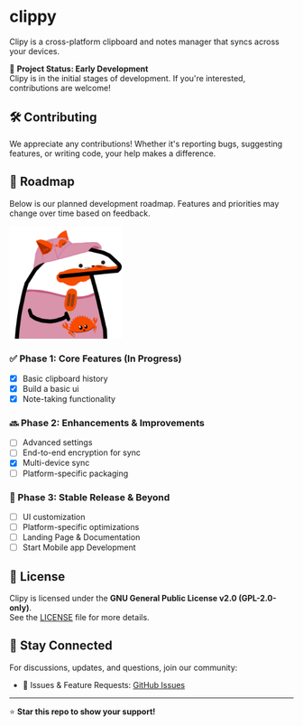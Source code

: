# clippy

Clipy is a cross-platform clipboard and notes manager that syncs across your devices.

🚀 **Project Status: Early Development**  
Clipy is in the initial stages of development. If you're interested, contributions are welcome!

## 🛠 Contributing

We appreciate any contributions! Whether it's reporting bugs, suggesting features, or writing code, your help makes a difference.

## 📌 Roadmap

Below is our planned development roadmap. Features and priorities may change over time based on feedback.

<img src="/assets/rust.png" alt="Rust Logo" width="200">

### ✅ Phase 1: Core Features (In Progress)

- [x] Basic clipboard history
- [x] Build a basic ui
- [x] Note-taking functionality

### 🔜 Phase 2: Enhancements & Improvements

- [ ] Advanced settings
- [ ] End-to-end encryption for sync
- [x] Multi-device sync
- [ ] Platform-specific packaging

### 🚀 Phase 3: Stable Release & Beyond

- [ ] UI customization
- [ ] Platform-specific optimizations
- [ ] Landing Page & Documentation
- [ ] Start Mobile app Development

## 📄 License

Clipy is licensed under the **GNU General Public License v2.0 (GPL-2.0-only)**.  
See the [LICENSE](./LICENSE) file for more details.

## 💬 Stay Connected

For discussions, updates, and questions, join our community:

- 📌 Issues & Feature Requests: [GitHub Issues](https://github.com/dhanushl0l/clippy/issues)

---

⭐ **Star this repo to show your support!**
